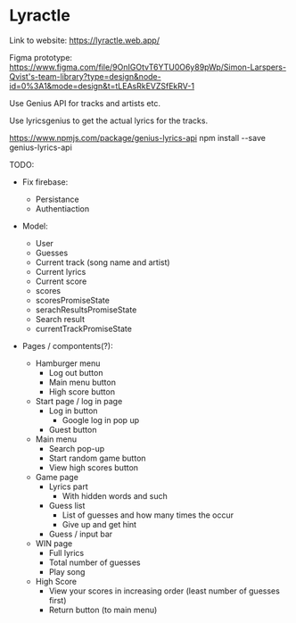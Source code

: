 # Lyractle

Link to website:
https://lyractle.web.app/

Figma prototype:
https://www.figma.com/file/9OnIGOtvT6YTU0O6y89pWp/Simon-Larspers-Qvist's-team-library?type=design&node-id=0%3A1&mode=design&t=tLEAsRkEVZSfEkRV-1

Use Genius API for tracks and artists etc. 

Use lyricsgenius to get the actual lyrics for the tracks. 

https://www.npmjs.com/package/genius-lyrics-api
npm install --save genius-lyrics-api

TODO:

* Fix firebase:
  * Persistance 
  * Authentiaction

* Model:
  * User
  * Guesses
  * Current track (song name and artist)
  * Current lyrics
  * Current score
  * scores 
  * scoresPromiseState
  * serachResultsPromiseState
  * Search result
  * currentTrackPromiseState


* Pages / compontents(?):
  * Hamburger menu
    * Log out button
    * Main menu button
    * High score button 
  * Start page / log in page 
    * Log in button
      * Google log in pop up 
    * Guest button
  * Main menu
    * Search pop-up
    * Start random game button
    * View high scores button
  * Game page
    * Lyrics part
      * With hidden words and such
    * Guess list
      * List of guesses and how many times the occur 
      * Give up and get hint
    * Guess / input bar 
  * WIN page
    * Full lyrics
    * Total number of guesses
    * Play song
  * High Score
    * View your scores in increasing order (least number of guesses first)
    * Return button (to main menu)
  
